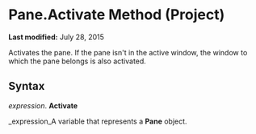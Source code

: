 
# Pane.Activate Method (Project)

 **Last modified:** July 28, 2015

Activates the pane. If the pane isn't in the active window, the window to which the pane belongs is also activated.

## Syntax

 _expression_. **Activate**

 _expression_A variable that represents a  **Pane** object.

